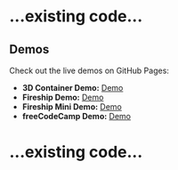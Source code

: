 # ...existing code...

## Demos

Check out the live demos on GitHub Pages:

- **3D Container Demo:** [Demo](https://k26rahul.github.io/space-hackathon/3d-container/)
- **Fireship Demo:** [Demo](https://k26rahul.github.io/space-hackathon/fireship/)
- **Fireship Mini Demo:** [Demo](https://k26rahul.github.io/space-hackathon/fireship-mini/)
- **freeCodeCamp Demo:** [Demo](https://k26rahul.github.io/space-hackathon/freeCodeCamp/)

# ...existing code...
